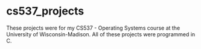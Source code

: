 # cs537_projects
These projects were for my CS537 - Operating Systems course at the University of Wisconsin-Madison. 
All of these projects were programmed in C.
